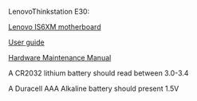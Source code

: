 LenovoThinkstation E30:

[Lenovo IS6XM motherboard](https://theretroweb.com/motherboards/s/lenovo-is6xm)

[User guide](https://download.lenovo.com/ibmdl/pub/pc/pccbbs/thinkcentre_pdf/0a74582_e30_ug_en.pdf)

[Hardware Maintenance Manual](https://download.lenovo.com/ibmdl/pub/pc/pccbbs/thinkcentre_pdf/0a74658.pdf)



A CR2032 lithium battery should read between 3.0-3.4

A Duracell AAA Alkaline battery should present 1.5V
